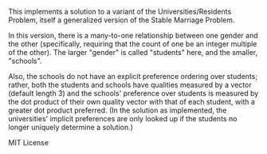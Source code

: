 This implements a solution to a variant of the Universities/Residents Problem, itself a generalized version of the Stable Marriage Problem.

In this version, there is a many-to-one relationship between one gender and the other (specifically, requiring that the count of one be an integer multiple of the other).  The larger "gender" is called "students" here, and the smaller, "schools".

Also, the schools do not have an explicit preference ordering over students; rather, both the students and schools have qualities measured by a vector (default length 3) and the schools' preference over students is measured by the dot product of their own quality vector with that of each student, with a greater dot product preferred.  (In the solution as implemented, the universities' implicit preferences are only looked up if the students no longer uniquely determine a solution.)

MIT License
